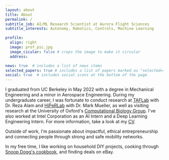 ```yaml
---
layout: about
title: About
permalink: /
subtitle_job: AI/ML Research Scientist at Aurora Flight Sciences
subtitle_interests: Autonomy, Robotics, Controls, Machine Learning

profile:
  align: right
  image: prof_pic.jpg
  image_cicular: false # crops the image to make it circular
  address:

news: true  # includes a list of news items
selected_papers: true # includes a list of papers marked as "selected={true}"
social: true  # includes social icons at the bottom of the page
---
```


I graduated from UC Berkeley in May 2022 with a degree in Mechanical Engineering and a minor in Aerospace Engineering. During my undergraduate career, I was fortunate to conduct research at [TAFLab](https://taflab.berkeley.edu/) with Dr. Reza Alam and [HiPeRLab](https://hiperlab.berkeley.edu/) with Dr. Mark Mueller, as well as visiting research at the University of Oxford's [Computational Biology Group](http://www.cs.ox.ac.uk/research/compbio/). I've also worked at Intel Corporation as an AI Intern and a Deep Learning Engineering Intern. For more information, take a look at my [CV](assets/pdf/Karan_Mahesh_CV.pdf).

Outside of work, I'm passionate about impactful, ethical entrepreneurship and connecting people through strong and safe mobility networks.

In my free time, I like working on household DIY projects, cooking through [Snoop Dogg's cookbook](https://www.amazon.com/Crook-Cook-Platinum-Recipes-Kitchen/dp/1452179611), and finding deals on eBay.
